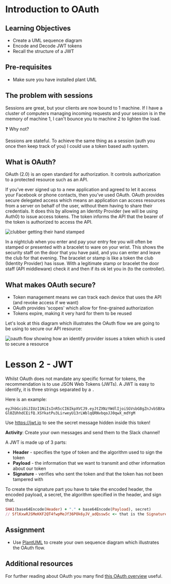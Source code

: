 # Introduction to OAuth

## Learning Objectives
* Create a UML sequence diagram
* Encode and Decode JWT tokens
* Recall the structure of a JWT

## Pre-requisites
* Make sure you have installed plant UML

## The problem with sessions

Sessions are great, but your clients are now bound to 1 machine. If I have a cluster of computers managing incoming requests and your session is in the memory of machine 1, I can't bounce you to machine 2 to lighten the load.

❓ Why not?

Sessions are stateful. To achieve the same thing as a session (auth you once then keep track of you) I could use a token based auth system.

## What is OAuth?

OAuth (2.0) is an open standard for authorization. It controls authorization to a protected resource such as an API.

If you’ve ever signed up to a new application and agreed to let it access your Facebook or phone contacts, then you’ve used OAuth. OAuth provides secure delegated access which means an application can access resources from a server on behalf of the user, without them having to share their credentials. It does this by allowing an Identity Provider (we will be using Auth0) to issue access tokens. The token informs the API that the bearer of the token is authorized to access the API.

![clubber getting their hand stamped](https://static01.nyt.com/images/2017/06/18/nyregion/12nytoday3/12nytoday3-superJumbo.jpg?quality=90&auto=webp "Photo: Caitlin Ochs for The New York Times")

In a nightclub when you enter and pay your entry fee you will often be stamped or presented with a bracelet to ware on your wrist. This shows the security staff on the door that you have paid, and you can enter and leave the club for that evening. The bracelet or stamp is like a token the club (Identity Provider) has issue. With a legitimate stamp or bracelet the door staff (API middleware) check it and then if its ok let you in (to the controller).

## What makes OAuth secure?
  * Token management means we can track each device that uses the API (and revoke access if we want)
  * OAuth provides 'scopes' which allow for fine-grained authorization 
  * Tokens expire, making it very hard for them to be reused

Let's look at this diagram which illustrates the OAuth flow we are going to be using to secure our API resource:

![oauth flow showing how an identify provider issues a token which is used to secure a resource](https://user-images.githubusercontent.com/1316724/102925060-9cb1b680-448a-11eb-8177-7eda1802026f.png)

# Lesson 2 - JWT 
Whilst OAuth does not mandate any specific format for tokens, the recommendation is to use JSON Web Tokens (JWTs). A JWT is easy to identify, it is three strings separated by a `.`

Here is an example:

`eyJhbGciOiJIUzI1NiIsInR5cCI6IkpXVCJ9.eyJtZXNzYWdlIjoiSGVsbG8gZnJvbSBXaGl0ZUhhdCEifQ.XSYkatPu3LirweyU13rLWblqQRNvbqoJJ0qwX_mdYgM`

Use https://jwt.io to see the secret message hidden inside this token! 

**Activity**: Create your own messages and send them to the Slack channel!

A JWT is made up of 3 parts:

* **Header** - specifies the type of token and the algorithm used to sign the token
* **Payload** - the information that we want to transmit and other information about our token
* **Signature** - verifies who sent the token and that the token has not been tampered with

To create the signature part you have to take the encoded header, the encoded payload, a secret, the algorithm specified in the header, and sign that.

```ruby
SHA1(base64Encode(Header) + "." + base64Encode(Payload), secret)
// SflKxwRJSMeKKF2QT4fwpMeJf36POk6yJV_adQssw5c <- that is the Signature part
```

## Assignment

* Use [PlantUML](http://www.plantuml.com/plantuml/uml) to create your own sequence diagram which illustrates the OAuth flow.

## Additional resources
For further reading about OAuth you many find [this OAuth overview](https://developer.okta.com/blog/2019/10/21/illustrated-guide-to-oauth-and-oidc) useful.
